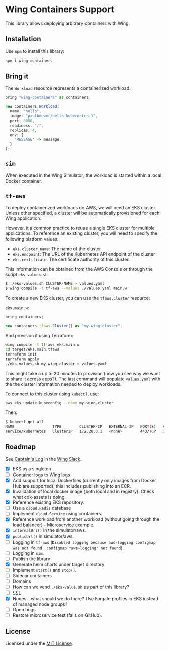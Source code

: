 # Wing Containers Support

This library allows deploying arbitrary containers with Wing.

## Installation

Use `npm` to install this library:

```sh
npm i wing-containers
```

## Bring it

The `Workload` resource represents a containerized workload.

```js
bring "wing-containers" as containers;

new containers.Workload(
  name: "hello",
  image: "paulbouwer/hello-kubernetes:1",
  port: 8080,
  readiness: "/",
  replicas: 4,
  env: {
    "MESSAGE" => message,
  }
);
```

## `sim`

When executed in the Wing Simulator, the workload is started within a local Docker container.

## `tf-aws`

To deploy containerized workloads on AWS, we will need an EKS cluster. Unless other specified, a
cluster will be automatically provisioned for each Wing application.

However, it a common practice to reuse a single EKS cluster for multiple applications. To reference
an existing cluster, you will need to specify the following platform values:

* `eks.cluster_name`: The name of the cluster
* `eks.endpoint`: The URL of the Kubernetes API endpoint of the cluster
* `eks.certificate`: The certificate authority of this cluster.

This information can be obtained from the AWS Console or through the script `eks-values.sh`:

```sh
$ ./eks-values.sh CLUSTER-NAME > values.yaml
$ wing compile -t tf-aws --values ./values.yaml main.w
```

To create a new EKS cluster, you can use the `tfaws.Cluster` resource:

`eks.main.w`:

```js
bring containers;

new containers.tfaws.Cluster() as "my-wing-cluster";
```

And provision it using Terraform:

```sh
wing compile -t tf-aws eks.main.w
cd target/eks.main.tfaws
terraform init
terraform apply
./eks-values.sh my-wing-cluster > values.yaml
```

This might take a up to 20 minutes to provision (now you see why we want to share it across apps?).
The last command will populate `values.yaml` with the the cluster information needed to deploy
workloads.

To connect to this cluster using `kubectl`, use:

```sh
aws eks update-kubeconfig --name my-wing-cluster
```

Then:

```sh
$ kubectl get all
NAME                 TYPE        CLUSTER-IP   EXTERNAL-IP   PORT(S)   AGE
service/kubernetes   ClusterIP   172.20.0.1   <none>        443/TCP   36m
```

## Roadmap

See [Captain's Log](https://winglang.slack.com/archives/C047QFSUL5R/p1696868156845019) in the [Wing
Slack](https://t.winglang.io).

- [x] EKS as a singleton
- [ ] Container logs to Wing logs
- [x] Add support for local Dockerfiles (currently only images from Docker Hub are supported), this
      includes publishing into an ECR.
- [x] Invalidation of local docker image (both local and in registry). Check what cdk-assets is
  doing.
- [x] Reference existing EKS repository.
- [ ] Use a `cloud.Redis` database
- [ ] Implement `cloud.Service` using containers.
- [x] Reference workload from another workload (without going through the load balancer) - Microservice example.
- [x] `internalUrl()` in the simulator/aws.
- [x] `publicUrl()` in simulator/aws.
- [ ] Logging in `tf-aws` (`Disabled logging because aws-logging configmap was not found. configmap
  "aws-logging" not found`).
- [ ] Logging in `sim`.
- [ ] Publish the library
- [x] Generate helm charts under target directory
- [ ] Implement `start()` and `stop()`.
- [ ] Sidecar containers
- [ ] Domains
- [ ] How can we vend `./eks-value.sh` as part of this library?
- [ ] SSL
- [x] Nodes - what should we do there? Use Fargate profiles in EKS instead of managed node groups?
- [ ] Open bugs
- [ ] Restore microservice test (fails on GitHub).

## License

Licensed under the [MIT License](./LICENSE).